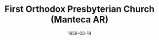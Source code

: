 ---
date: &id001 1959-03-19
end_date: null
location:
  address: null
  city: Manteca
  state: AR
minister:
- end: 1963-01-01
  name: C. John Miller
  start: 1959-01-01
  type: Pastor
- end: 1972-01-01
  name: Gerald Latal
  start: 1963-01-01
  type: Pastor
ministers:
- C. John Miller
- Gerald Latal
name: First Orthodox Presbyterian Church
names:
- end: 1978-03-18
  name: First Orthodox Presbyterian Church
  start: 1959-03-19
- end: 1972-01-01
  name: Bethany Orthodox Presbyterian Church
  start: 1959-01-01
origination_date: *id001
raw_data: "AR Manteca\n\nFirst Orthodox Presbyterian Church  (March 19, 1959\u2013\
  March 18, 1978)\n(Bethany Orthodox Presbyterian Church, Stockton, California, 1959\u2013\
  1972)\nPastors: C. John Miller, 1959\u201363\nGerald Latal, 1963\u201372"
received_from: Bethany Orthodox Presbyterian Church
states:
- AR
status:
  active: false
  end_date: 1978-03-18
  reason: null
  received_from: null
  withdrawal_to: null
title: First Orthodox Presbyterian Church (Manteca AR)
year_established:
- 1959

---